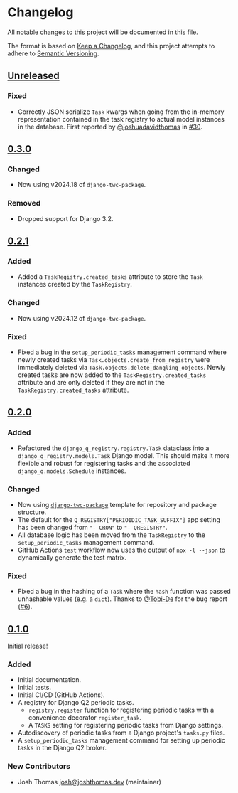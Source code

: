 # Changelog

All notable changes to this project will be documented in this file.

The format is based on [Keep a Changelog](https://keepachangelog.com/en/1.0.0/),
and this project attempts to adhere to [Semantic Versioning](https://semver.org/spec/v2.0.0.html).

<!--
## [${version}]
### Added - for new features
### Changed - for changes in existing functionality
### Deprecated - for soon-to-be removed features
### Removed - for now removed features
### Fixed - for any bug fixes
### Security - in case of vulnerabilities
[${version}]: https://github.com/westerveltco/django-q-registry/releases/tag/v${version}
-->

## [Unreleased]

### Fixed

-   Correctly JSON serialize `Task` kwargs when going from the in-memory representation contained in the task registry to actual model instances in the database. First reported by [@joshuadavidthomas](https://github.com/joshuadavidthomas) in [#30](https://github.com/westerveltco/django-q-registry/issues/30).

## [0.3.0]

### Changed

-   Now using v2024.18 of `django-twc-package`.

### Removed

-   Dropped support for Django 3.2.

## [0.2.1]

### Added

-   Added a `TaskRegistry.created_tasks` attribute to store the `Task` instances created by the `TaskRegistry`.

### Changed

-   Now using v2024.12 of `django-twc-package`.

### Fixed

-   Fixed a bug in the `setup_periodic_tasks` management command where newly created tasks via `Task.objects.create_from_registry` were immediately deleted via `Task.objects.delete_dangling_objects`. Newly created tasks are now added to the `TaskRegistry.created_tasks` attribute and are only deleted if they are not in the `TaskRegistry.created_tasks` attribute.

## [0.2.0]

### Added

-   Refactored the `django_q_registry.registry.Task` dataclass into a `django_q_registry.models.Task` Django model. This should make it more flexible and robust for registering tasks and the associated `django_q.models.Schedule` instances.

### Changed

-   Now using [`django-twc-package`](https://github.com/westerveltco/django-twc-package) template for repository and package structure.
-   The default for the `Q_REGISTRY["PERIOIDIC_TASK_SUFFIX"]` app setting has been changed from `"- CRON"` to `"- QREGISTRY"`.
-   All database logic has been moved from the `TaskRegistry` to the `setup_periodic_tasks` management command.
-   GitHub Actions `test` workflow now uses the output of `nox -l --json` to dynamically generate the test matrix.

### Fixed

-   Fixed a bug in the hashing of a `Task` where the `hash` function was passed unhashable values (e.g. a `dict`). Thanks to [@Tobi-De](https://github.com/Tobi-De) for the bug report ([#6](https://github.com/westerveltco/django-q-registry/issues/6)).

## [0.1.0]

Initial release!

### Added

-   Initial documentation.
-   Initial tests.
-   Initial CI/CD (GitHub Actions).
-   A registry for Django Q2 periodic tasks.
    -   `registry.register` function for registering periodic tasks with a convenience decorator `register_task`.
    -   A `TASKS` setting for registering periodic tasks from Django settings.
-   Autodiscovery of periodic tasks from a Django project's `tasks.py` files.
-   A `setup_periodic_tasks` management command for setting up periodic tasks in the Django Q2 broker.

### New Contributors

-   Josh Thomas <josh@joshthomas.dev> (maintainer)

[unreleased]: https://github.com/westerveltco/django-q-registry/compare/v0.3.0...HEAD
[0.1.0]: https://github.com/westerveltco/django-q-registry/releases/tag/v0.1.0
[0.2.0]: https://github.com/westerveltco/django-q-registry/releases/tag/v0.2.0
[0.2.1]: https://github.com/westerveltco/django-q-registry/releases/tag/v0.2.1
[0.3.0]: https://github.com/westerveltco/django-q-registry/releases/tag/v0.3.0
